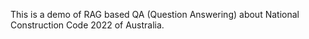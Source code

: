 This is a demo of RAG based QA (Question Answering) about National Construction Code 2022 of Australia. 